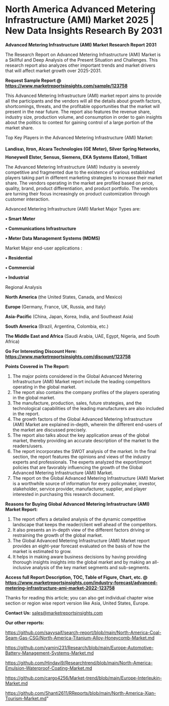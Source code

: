 # North America Advanced Metering Infrastructure (AMI) Market 2025 | New Data Insights Research By 2031

<strong>Advanced Metering Infrastructure (AMI) Market Research Report 2031</strong>

The Research Report on Advanced Metering Infrastructure (AMI) Market is a Skillful and Deep Analysis of the Present Situation and Challenges. This research report also analyzes other important trends and market drivers that will affect market growth over 2025-2031.

<strong>Request Sample Report @ <a href=https://www.marketreportsinsights.com/sample/123758>https://www.marketreportsinsights.com/sample/123758</a></strong>

This Advanced Metering Infrastructure (AMI) market report aims to provide all the participants and the vendors will all the details about growth factors, shortcomings, threats, and the profitable opportunities that the market will present in the near future. The report also features the revenue share, industry size, production volume, and consumption in order to gain insights about the politics to contest for gaining control of a large portion of the market share.

Top Key Players in the Advanced Metering Infrastructure (AMI) Market:

<strong>Landisᬪ, Itron, Alcara Technologies (GE Meter), Silver Spring Networks, Honeywell Elster, Sensus, Siemens, EKA Systems (Eaton), Trilliant</strong>

The Advanced Metering Infrastructure (AMI) Industry is severely competitive and fragmented due to the existence of various established players taking part in different marketing strategies to increase their market share. The vendors operating in the market are profiled based on price, quality, brand, product differentiation, and product portfolio. The vendors are turning their focus increasingly on product customization through customer interaction.

Advanced Metering Infrastructure (AMI) Market Major Types are:

<strong>• Smart Meter

• Communications Infrastructure

• Meter Data Management Systems (MDMS)</strong>

Market Major end-user applications :

<strong>• Residential

• Commercial

• Industrial</strong>

Regional Analysis

</u><strong><b>North America</b></strong> (the United States, Canada, and Mexico)

<strong><b>Europe </b></strong>(Germany, France, UK, Russia, and Italy)

<strong><b>Asia-Pacific</b></strong> (China, Japan, Korea, India, and Southeast Asia)

<strong><b>South America</b></strong> (Brazil, Argentina, Colombia, etc.)

<strong><b>The Middle East and Africa</b></strong> (Saudi Arabia, UAE, Egypt, Nigeria, and South Africa)

<strong>Go For Interesting Discount Here: <a href=https://www.marketreportsinsights.com/discount/123758>https://www.marketreportsinsights.com/discount/123758</a></strong>

<strong>Points Covered in The Report:</strong>
<ol>
  <li>The major points considered in the Global Advanced Metering Infrastructure (AMI) Market report include the leading competitors operating in the global market.</li>
  <li>The report also contains the company profiles of the players operating in the global market.</li>
  <li>The manufacture, production, sales, future strategies, and the technological capabilities of the leading manufacturers are also included in the report.</li>
  <li>The growth factors of the Global Advanced Metering Infrastructure (AMI) Market are explained in-depth, wherein the different end-users of the market are discussed precisely.</li>
  <li>The report also talks about the key application areas of the global market, thereby providing an accurate description of the market to the readers/users.</li>
  <li>The report incorporates the SWOT analysis of the market. In the final section, the report features the opinions and views of the industry experts and professionals. The experts analyzed the export/import policies that are favorably influencing the growth of the Global Advanced Metering Infrastructure (AMI) Market.</li>
  <li>The report on the Global Advanced Metering Infrastructure (AMI) Market is a worthwhile source of information for every policymaker, investor, stakeholder, service provider, manufacturer, supplier, and player interested in purchasing this research document.</li>
</ol>
<strong>Reasons for Buying Global Advanced Metering Infrastructure (AMI) Market Report:</strong>

<ol>
  <li>The report offers a detailed analysis of the dynamic competitive landscape that keeps the reader/client well ahead of the competitors.</li>
  <li>It also presents an in-depth view of the different factors driving or restraining the growth of the global market.</li>
  <li>The Global Advanced Metering Infrastructure (AMI) Market report provides an eight-year forecast evaluated on the basis of how the market is estimated to grow.</li>
  <li>It helps in making aware business decisions by having providing thorough insights insights into the global market and by making an all-inclusive analysis of the key market segments and sub-segments.</li>
</ol>
<strong>Access full Report Description, TOC, Table of Figure, Chart, etc. @ <a href=https://www.marketreportsinsights.com/industry-forecast/advanced-metering-infrastructure-ami-market-2022-123758>https://www.marketreportsinsights.com/industry-forecast/advanced-metering-infrastructure-ami-market-2022-123758</a></strong>


Thanks for reading this article; you can also get individual chapter wise section or region wise report version like Asia, United States, Europe.

<strong>Contact Us:</strong>
sales@marketreportsinsights.com

<strong>Our other reports:</strong>

<a href=https://github.com/sayysaif/search-report/blob/main/North-America-Coal-Seam-Gas-CSG/North-America-Titanium-Alloy-Honeycomb-Market.md>https://github.com/sayysaif/search-report/blob/main/North-America-Coal-Seam-Gas-CSG/North-America-Titanium-Alloy-Honeycomb-Market.md</a>

<a href=https://github.com/yamini231/Research/blob/main/Europe-Automotive-Battery-Management-Systems-Market.md>https://github.com/yamini231/Research/blob/main/Europe-Automotive-Battery-Management-Systems-Market.md</a>

<a href=https://github.com/Hindavi9/Researchtrend/blob/main/North-America-Emulsion-Waterproof-Coating-Market.md>https://github.com/Hindavi9/Researchtrend/blob/main/North-America-Emulsion-Waterproof-Coating-Market.md</a>

<a href=https://github.com/cargo4256/Market-trend/blob/main/Europe-Interleukin-Market.md>https://github.com/cargo4256/Market-trend/blob/main/Europe-Interleukin-Market.md</a>

<a href=https://github.com/Shanti2611/RReports/blob/main/North-America-Xian-Tourism-Market.md>https://github.com/Shanti2611/RReports/blob/main/North-America-Xian-Tourism-Market.md</a>"
